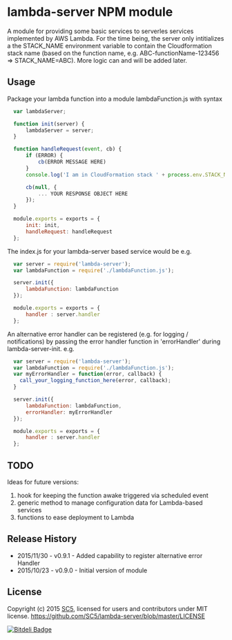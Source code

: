 # lambda-server NPM module

A module for providing some basic services to serverles services implemented by AWS Lambda.
For the time being, the server only intitializes a the STACK_NAME environment variable to contain the Cloudformation stack name (based on the function name, e.g. ABC-functionName-123456 => STACK_NAME=ABC). More logic can and will be added later.

## Usage

Package your lambda function into a module lambdaFunction.js with syntax
```javascript
  var lambdaServer;

  function init(server) {
      lambdaServer = server;
  }

  function handleRequest(event, cb) {
      if (ERROR) {
          cb(ERROR MESSAGE HERE)
      } 
      console.log('I am in CloudFormation stack ' + process.env.STACK_NAME);

      cb(null, {
          ... YOUR RESPONSE OBJECT HERE
      });
  }

  module.exports = exports = {
      init: init,
      handleRequest: handleRequest
  };
```

The index.js for your lambda-server based service would be e.g.

```javascript
  var server = require('lambda-server');
  var lambdaFunction = require('./lambdaFunction.js');

  server.init({
      lambdaFunction: lambdaFunction 
  });

  module.exports = exports = {
      handler : server.handler
  };
```

An alternative error handler can be registered (e.g. for logging / notifications) by passing the error handler function in 'errorHandler' during lambda-server-init. e.g.

```javascript
  var server = require('lambda-server');
  var lambdaFunction = require('./lambdaFunction.js');
  var myErrorHandler = function(error, callback) {
    call_your_logging_function_here(error, callback);
  }

  server.init({
      lambdaFunction: lambdaFunction,
      errorHandler: myErrorHandler
  });

  module.exports = exports = {
      handler : server.handler
  };
```

## TODO

Ideas for future versions:

1. hook for keeping the function awake triggered via scheduled event 
2. generic method to manage configuration data for Lambda-based services 
3. functions to ease deployment to Lambda

## Release History

* 2015/11/30 - v0.9.1 - Added capability to register alternative error Handler
* 2015/10/23 - v0.9.0 - Initial version of module

## License

Copyright (c) 2015 [SC5](http://sc5.io/), licensed for users and contributors under MIT license.
https://github.com/SC5/lambda-server/blob/master/LICENSE


[![Bitdeli Badge](https://d2weczhvl823v0.cloudfront.net/SC5/lambda-server/trend.png)](https://bitdeli.com/free "Bitdeli Badge")
